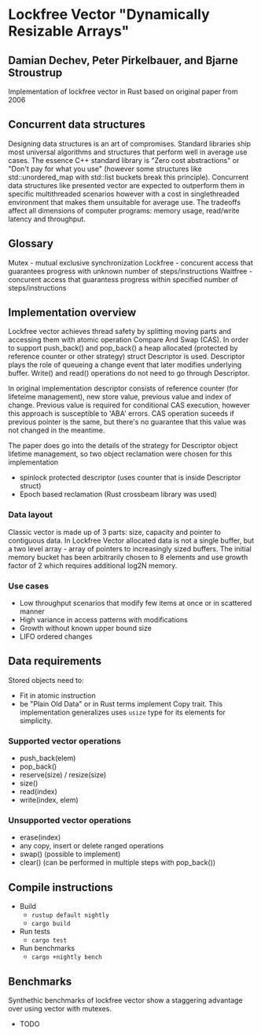 # Lockfree Vector "Dynamically Resizable Arrays"
## Damian Dechev, Peter Pirkelbauer, and Bjarne Stroustrup

Implementation of lockfree vector in Rust based on original paper from 2006

## Concurrent data structures
Designing data structures is an art of compromises. Standard libraries ship most universal algorithms and structures that perform well in average use cases. The essence C++ standard library is "Zero cost abstractions" or "Don't pay for what you use" (however some structures like std::unordered_map with std::list buckets break this principle).  Concurrent data structures like presented vector are expected to outperform them in specific multithreaded scenarios however with a cost in singlethreaded environment that makes them unsuitable for average use. The tradeoffs affect all dimensions of computer programs: memory usage, read/write latency and throughput. 

## Glossary
Mutex - mutual exclusive synchronization
Lockfree - concurent access that guarantees progress with unknown number of steps/instructions
Waitfree - concurent access that guarantess progress within specified number of steps/instructions

## Implementation overview
Lockfree vector achieves thread safety by splitting moving parts and accessing them with atomic operation Compare And Swap (CAS). In order to support push_back() and pop_back() a heap allocated (protected by reference counter or other strategy) struct Descriptor is used. Descriptor plays the role of queueing a change event that later modifies underlying buffer. Write() and read() operations do not need to go through Descriptor.

In original implementation descriptor consists of reference counter (for lifeteime management), new store value, previous value and index of change. Previous value is required for conditional CAS execution, however this approach is susceptible to 'ABA' errors. CAS operation suceeds if previous pointer is the same, but there's no guarantee that this value was not changed in the meantime.

The paper does go into the details of the strategy for Descriptor object lifetime management, so two object reclamation were chosen for this implementation
* spinlock protected descriptor (uses counter that is inside Descriptor struct)
* Epoch based reclamation (Rust crossbeam library was used)

### Data layout
Classic vector is made up of 3 parts: size, capacity and pointer to contiguous data. In Lockfree Vector allocated data is not a single buffer, but a two level array - array of pointers to increasingly sized buffers. The initial memory bucket has been arbitrarily chosen to 8 elements and use growth factor of 2 which requires additional log2N memory.

### Use cases
* Low throughput scenarios that modify few items at once or in scattered manner
* High variance in access patterns with modifications
* Growth without known upper bound size
* LIFO ordered changes

## Data requirements
Stored objects need to:
* Fit in atomic instruction
* be "Plain Old Data" or in Rust terms implement Copy trait. This implementation generalizes uses `usize` type for its elements for simplicity.

### Supported vector operations
* push_back(elem)
* pop_back()
* reserve(size) / resize(size)
* size()
* read(index)
* write(index, elem)

### Unsupported vector operations
* erase(index)
* any copy, insert or delete ranged operations
* swap() (possible to implement)
* clear() (can be performed in multiple steps with pop_back())

## Compile instructions
* Build
  * `rustup default nightly` 
  * `cargo build`
* Run tests
  * `cargo test`
* Run benchmarks
  * `cargo +nightly bench`

## Benchmarks
Synthethic benchmarks of lockfree vector show a staggering advantage over using vector with mutexes.
* TODO
